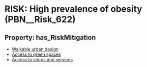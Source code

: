# RISK: __High prevalence of obesity__ (PBN__Risk_622)

## Property: has_RiskMitigation

* [Walkable urban design](PBN__RiskMitigation_860)
* [Access to green spaces](PBN__RiskMitigation_747)
* [Access to shops and services](PBN__RiskMitigation_861)

